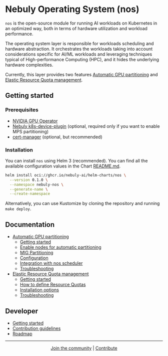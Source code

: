 # Nebuly Operating System (nos)

`nos` is the open-source module for running AI workloads on Kubernetes in an optimized way, both in terms of
hardware utilization and workload performance.

The operating system layer is responsible for workloads scheduling and hardware abstraction.
It orchestrates the workloads taking into account considerations specific for AI/ML workloads and leveraging
techniques typical of High-performance Computing (HPC), and it hides the underlying hardware complexities.

Currently, this layer provides two features [Automatic GPU partitioning](doc/automatic-gpu-partitioning.md) and
[Elastic Resource Quota management](doc/elastic-quota.md).

## Getting started

### Prerequisites
* [NVIDIA GPU Operator](https://github.com/NVIDIA/gpu-operator)
* [Nebuly k8s-device-plugin](https://github.com/nebuly-ai/k8s-device-plugin) (optional, required only if you want to enable MPS partitioning)
* [cert-manager](https://cert-manager.io/docs/) (optional, but recommended)

### Installation
You can install `nos` using Helm 3 (recommended).
You can find all the available configuration values in the Chart [README.md](helm-charts/nos/README.md).
```bash
helm install oci://ghcr.io/nebuly-ai/helm-charts/nos \
  --version 0.1.0 \
  --namespace nebuly-nos \
  --generate-name \
  --create-namespace
```
Alternatively, you can use Kustomize by cloning the repository and running `make deploy`.

## Documentation

- [Automatic GPU partitioning](doc/automatic-gpu-partitioning.md)
  - [Getting started](doc/automatic-gpu-partitioning.md#getting-started)
  - [Enable nodes for automatic partitioning](doc/automatic-gpu-partitioning.md#enable-nodes-for-automatic-partitioning)
  - [MIG Partitioning](doc/automatic-gpu-partitioning.md#mig-partitioning)
  - [Configuration](doc/automatic-gpu-partitioning.md#configuration)
  - [Integration with nos scheduler](doc/automatic-gpu-partitioning.md#integration-with-nos-scheduler)
  - [Troubleshooting](doc/automatic-gpu-partitioning.md#troubleshooting)
- [Elastic Resource Quota management](doc/elastic-quota.md)
  - [Getting started](doc/elastic-quota.md#getting-started)
  - [How to define Resource Quotas](doc/elastic-quota.md#how-to-define-resource-quotas)
  - [Installation options](doc/elastic-quota.md#scheduler-installation-options)
  - [Troubleshooting](doc/elastic-quota.md#troubleshooting)

## Developer

- [Getting started](doc/developer/get-started.md)
- [Contribution guidelines](doc/developer/contribution-guidelines.md)
- [Roadmap]()

---

<p align="center">
  <a href="https://discord.gg/RbeQMu886J">Join the community</a>  | <a href="https://nebuly.gitbook.io/nebuly/welcome/questions-and-contributions"> Contribute </a>
</p>
